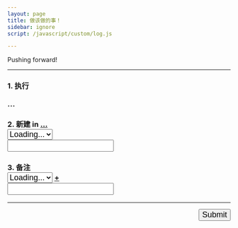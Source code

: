 ```yaml
---
layout: page
title: 做该做的事！
sidebar: ignore
script: /javascript/custom/log.js

---
```


Pushing forward!

---

<form action="https://script.google.com/macros/s/AKfycbxRYZQtTQ3qBQtxU5Q1iMV9_hlgvgALyTyID42IUNfDouFsajfN/exec" method="GET">

<h3><strong>1. 执行</strong></h3>
<div id="log" style="font-size:20px;">...</div>

<h3><strong>2. 新建</strong> in
<a href="https://docs.google.com/a/yuz.me/spreadsheets/d/1k6HhhgqxFaCh5VRzfqmkuODzh59lUI7TUpEEzhWUsLw/edit#gid=669333296" id="place">...</a> <span style="color:red;" id="test2"></span>
<br>
<select name="create" id="recent" style="font-size:18px;">
<option selected value="">Loading...</option>
</select>
<br>
<input type="text" name="create" style="font-size:18px;">
</h3>

<h3><strong>3. 备注</strong>
<br>
<select name="todo" id="todo" style="font-size:18px;">
<option selected value="">Loading...</option>
</select> <a href="http://yuz.me/task/">+</a>
<br>
<input type="text" name="comment" style="font-size:18px;">
</h3>

<hr>

<p>
<input type="submit" value="Submit" id="submit" style="font-size:18px;float:right;margin-bottom:60px;">
</p>

</form>
